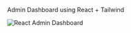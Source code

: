 Admin Dashboard using React + Tailwind

![React Admin Dashboard](F:\Projects\React\Dashboard-React\346431833-a0478564-2f60-4451-b907-2bf9dc770b39.png)
